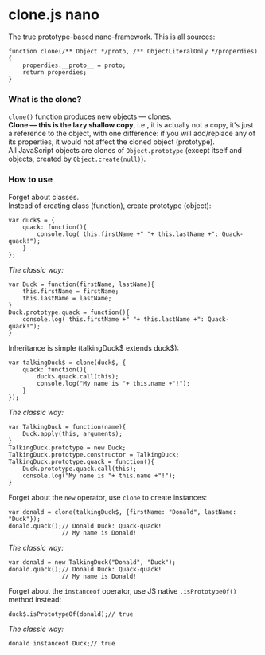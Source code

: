 clone.js nano
=====

The true prototype-based nano-framework.
This is all sources:

    function clone(/** Object */proto, /** ObjectLiteralOnly */properdies){
        properdies.__proto__ = proto;
        return properdies;
    }
    
### What is the clone?

`clone()` function produces new objects — clones.  
**Clone — this is the lazy shallow copy**, i.e., it is actually not a copy, it's just a reference to the object,
with one difference: if you will add/replace any of its properties, it would not affect the cloned object (prototype).  
All JavaScript objects are clones of `Object.prototype` (except itself and objects, created by `Object.create(null)`).

### How to use

Forget about classes.    
Instead of creating class (function), create prototype (object):

    var duck$ = {
        quack: function(){
            console.log( this.firstName +" "+ this.lastName +": Quack-quack!");
        }
    };

*The classic way:*

    var Duck = function(firstName, lastName){
        this.firstName = firstName;
        this.lastName = lastName;
    }
    Duck.prototype.quack = function(){
        console.log( this.firstName +" "+ this.lastName +": Quack-quack!");
    }

Inheritance is simple (talkingDuck$ extends duck$):

    var talkingDuck$ = clone(duck$, {
        quack: function(){
            duck$.quack.call(this);
            console.log("My name is "+ this.name +"!");
        }
    });

*The classic way:*

    var TalkingDuck = function(name){
        Duck.apply(this, arguments);
    }
    TalkingDuck.prototype = new Duck;
    TalkingDuck.prototype.constructor = TalkingDuck;
    TalkingDuck.prototype.quack = function(){
        Duck.prototype.quack.call(this);
        console.log("My name is "+ this.name +"!");
    }

Forget about the `new` operator, use `clone` to create instances:

    var donald = clone(talkingDuck$, {firstName: "Donald", lastName: "Duck"});
    donald.quack();// Donald Duck: Quack-quack! 
                   // My name is Donald!

*The classic way:*

    var donald = new TalkingDuck("Donald", "Duck");
    donald.quack();// Donald Duck: Quack-quack! 
                   // My name is Donald!

Forget about the `instanceof` operator, use JS native `.isPrototypeOf()` method instead:

    duck$.isPrototypeOf(donald);// true

*The classic way:*

    donald instanceof Duck;// true
